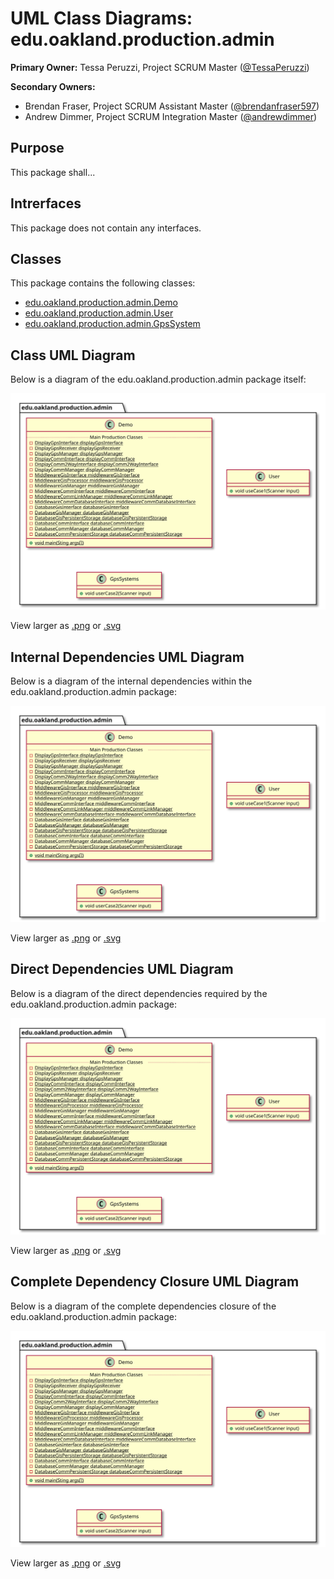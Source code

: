 # UML Class Diagrams: edu.oakland.production.admin

**Primary Owner:** Tessa Peruzzi, Project SCRUM Master ([@TessaPeruzzi](https://github.com/TessaPeruzzi/))

**Secondary Owners:**

- Brendan Fraser, Project SCRUM Assistant Master ([@brendanfraser597](https://github.com/brendanfraser597/))
- Andrew Dimmer, Project SCRUM Integration Master ([@andrewdimmer](https://github.com/andrewdimmer/))

## Purpose

This package shall...

## Intrerfaces

This package does not contain any interfaces.

## Classes

This package contains the following classes:

- [edu.oakland.production.admin.Demo](Demo)
- [edu.oakland.production.admin.User](User)
- [edu.oakland.production.admin.GpsSystem](GpsSystem)

## Class UML Diagram

Below is a diagram of the edu.oakland.production.admin package itself:

![edu.oakland.production.admin](./AdminProductionPackage.svg)

View larger as [.png](./AdminProductionPackage.png) or [.svg](./AdminProductionPackage.svg)

## Internal Dependencies UML Diagram

Below is a diagram of the internal dependencies within the edu.oakland.production.admin package:

![edu.oakland.production.admin Internal Dependencies](./AdminProductionPackage_InternalDependencies.svg)

View larger as [.png](./AdminProductionPackage_InternalDependencies.png) or [.svg](./AdminProductionPackage_InternalDependencies.svg)

## Direct Dependencies UML Diagram

Below is a diagram of the direct dependencies required by the edu.oakland.production.admin package:

![edu.oakland.production.admin Direct Dependencies](./AdminProductionPackage_DirectDependencies.svg)

View larger as [.png](./AdminProductionPackage_DirectDependencies.png) or [.svg](./AdminProductionPackage_DirectDependencies.svg)

## Complete Dependency Closure UML Diagram

Below is a diagram of the complete dependencies closure of the edu.oakland.production.admin package:

![edu.oakland.production.admin Dependency Closure](./AdminProductionPackage_Closure.svg)

View larger as [.png](./AdminProductionPackage_Closure.png) or [.svg](./AdminProductionPackage_Closure.svg)
